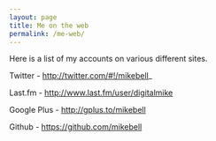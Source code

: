 ```yaml
---
layout: page
title: Me on the web
permalink: /me-web/
---
```

Here is a list of my accounts on various different sites.

Twitter - http://twitter.com/#!/mikebell_

Last.fm - http://www.last.fm/user/digitalmike

Google Plus - http://gplus.to/mikebell

Github - https://github.com/mikebell
